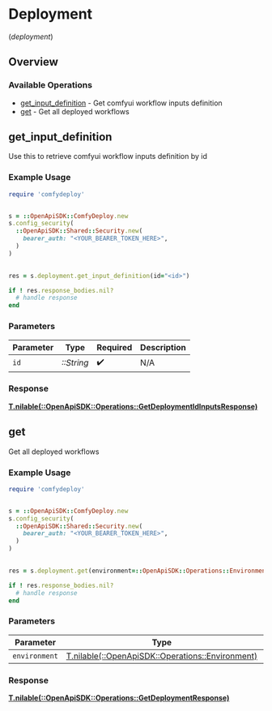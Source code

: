 # Deployment
(*deployment*)

## Overview

### Available Operations

* [get_input_definition](#get_input_definition) - Get comfyui workflow inputs definition
* [get](#get) - Get all deployed workflows

## get_input_definition

Use this to retrieve comfyui workflow inputs definition by id

### Example Usage

```ruby
require 'comfydeploy'


s = ::OpenApiSDK::ComfyDeploy.new
s.config_security(
  ::OpenApiSDK::Shared::Security.new(
    bearer_auth: "<YOUR_BEARER_TOKEN_HERE>",
  )
)

    
res = s.deployment.get_input_definition(id="<id>")

if ! res.response_bodies.nil?
  # handle response
end

```

### Parameters

| Parameter          | Type               | Required           | Description        |
| ------------------ | ------------------ | ------------------ | ------------------ |
| `id`               | *::String*         | :heavy_check_mark: | N/A                |

### Response

**[T.nilable(::OpenApiSDK::Operations::GetDeploymentIdInputsResponse)](../../models/operations/getdeploymentidinputsresponse.md)**



## get

Get all deployed workflows

### Example Usage

```ruby
require 'comfydeploy'


s = ::OpenApiSDK::ComfyDeploy.new
s.config_security(
  ::OpenApiSDK::Shared::Security.new(
    bearer_auth: "<YOUR_BEARER_TOKEN_HERE>",
  )
)

    
res = s.deployment.get(environment=::OpenApiSDK::Operations::Environment::STAGING)

if ! res.response_bodies.nil?
  # handle response
end

```

### Parameters

| Parameter                                                                                  | Type                                                                                       | Required                                                                                   | Description                                                                                |
| ------------------------------------------------------------------------------------------ | ------------------------------------------------------------------------------------------ | ------------------------------------------------------------------------------------------ | ------------------------------------------------------------------------------------------ |
| `environment`                                                                              | [T.nilable(::OpenApiSDK::Operations::Environment)](../../models/operations/environment.md) | :heavy_minus_sign:                                                                         | N/A                                                                                        |

### Response

**[T.nilable(::OpenApiSDK::Operations::GetDeploymentResponse)](../../models/operations/getdeploymentresponse.md)**

